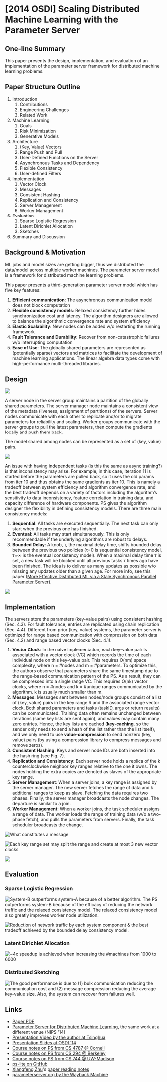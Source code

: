 # \[2014 OSDI] Scaling Distributed Machine Learning with the Parameter Server

## One-line Summary

This paper presents the design, implementation, and evaluation of an implementation of the parameter server framework for distributed machine learning problems.

## Paper Structure Outline

1. Introduction
   1. Contributions
   2. Engineering Challenges
   3. Related Work&#x20;
2. Machine Learning
   1. Goals
   2. Risk Minimization
   3. Generative Models
3. Architecture
   1. (Key, Value) Vectors
   2. Range Push and Pull
   3. User-Defined Functions on the Server
   4. Asynchronous Tasks and Dependency
   5. Flexible Consistency
   6. User-defined Filters
4. Implementation
   1. Vector Clock
   2. Messages
   3. Consistent Hashing
   4. Replication and Consistency
   5. Server Management
   6. Worker Management
5. Evaluation
   1. Sparse Logistic Regression
   2. Latent Dirichlet Allocation
   3. Sketches
6. Summary and Discussion

## Background & Motivation

ML jobs and model sizes are getting bigger, thus we distributed the data/model across multiple worker machines. The parameter server model is a framework for distributed machine learning problems.

This paper presents a third-generation parameter server model which has five key features:

1. **Efficient communication**: The asynchronous communication model does not block computation
2. **Flexible consistency models**: Relaxed consistency further hides synchronization cost and latency. The algorithm designers are allowed to balance the algorithmic convergence rate and system efficiency
3. **Elastic Scalability**: New nodes can be added w/o restarting the running framework
4. **Fault Tolerance and Durability**: Recover from non-catastrophic failures w/o interrupting computation
5. **Ease of Use**: The globally shared parameters are represented as (potentially sparse) vectors and matrices to facilitate the development of machine learning applications. The linear algebra data types come with high-performance multi-threaded libraries.

## Design

![](<../../.gitbook/assets/Screen Shot 2021-01-01 at 10.53.50 PM.png>)

A server node in the server group maintains a partition of the globally shared parameters. The server manager node maintains a consistent view of the metadata (liveness, assignment of partitions) of the servers. Server nodes communicate with each other to replicate and/or to migrate parameters for reliability and scaling. Worker groups communicate with the server groups to pull the latest parameters, then compute the gradients locally and push them back.

The model shared among nodes can be represented as a set of (key, value) pairs.

![](<../../.gitbook/assets/Screen Shot 2021-01-01 at 11.30.26 PM.png>)

An issue with having independent tasks (is this the same as async training?) is that inconsistency may arise. For example, in this case, iteration 11 is started before the parameters are pulled back, so it uses the old params from iter 10 and thus obtains the same gradients as iter 10. This is namely a tradeoff between system efficiency and algorithm convergence rate, and the best tradeoff depends on a variety of factors including the algorithm’s sensitivity to data inconsistency, feature correlation in training data, and capacity difference of hardware components. PS gives the algorithm designer the flexibility in defining consistency models. There are three main consistency models:

1. **Sequential**: All tasks are executed sequentially. The next task can only start when the previous one has finished.
2. **Eventual**: All tasks may start simultaneously. This is only recommendable if the underlying algorithms are robust to delays.
3. **Bounded Delay**: A knob, τ, the maximal delay time, shifts bounded delay between the previous two policies (τ=0 is sequential consistency model, τ=∞ is the eventual consistency model). When a maximal delay time τ is set, a new task will be blocked until all previous tasks τ times ago have been finished. The idea is to deliver as many updates as possible w/o missing any updates older than a given age. For more info, see this paper ([More Effective Distributed ML via a Stale Synchronous Parallel Parameter Server](http://www.cs.cmu.edu/\~seunghak/SSPTable\_NIPS2013.pdf)).

![](<../../.gitbook/assets/Screen Shot 2021-01-01 at 11.41.40 PM.png>)

## Implementation

The servers store the parameters (key-value pairs) using consistent hashing (Sec. 4.3). For fault tolerance, entries are replicated using chain replication (Sec. 4.4). Different from prior (key, value) systems, the parameter server is optimized for range based communication with compression on both data (Sec. 4.2) and range based vector clocks (Sec. 4.1).

1. **Vector Clock**: In the naive implementation, each key-value pair is associated with a vector clock (VC) which records the time of each individual node on this key-value pair. This requires O(nm) space complexity, where n = #nodes and m = #parameters. To optimize this, the authors observe that parameters share the same timestamp due to the range-based communication pattern of the PS. As a result, they can be compressed into a single range VC. This requires O(nk) vector clocks, where n = #nodes and k = #unique ranges communicated by the algorithm. k is usually much smaller than m.
2. **Messages**: Messages sent between nodes/node groups consist of a list of (key, value) pairs in the key range R and the associated range vector clock. Both shared parameters and tasks (taskID, args or return results) can be communicated. Training data often remains unchanged between iterations (same key lists are sent again), and values may contain many zero entries. Hence, the key lists are cached (**key-caching**, so the sender only needs to send a hash of the list rather than the list itself), and we only need to use **value-compression** to send nonzero (key, value) pairs (by using a compression library to compress messages and remove zeros).
3. **Consistent Hashing**: Keys and server node IDs are both inserted into the hash ring (see Fig. 7).
4. **Replication and Consistency**: Each server node holds a replica of the k counterclockwise neighbor key ranges relative to the one it owns. The nodes holding the extra copies are denoted as slaves of the appropriate key range.
5. **Server Management**: When a server joins, a key range is assigned by the server manager. The new server fetches the range of data and k additional ranges to keep as slave. Fetching the data requires two phases. Finally, the server manager broadcasts the node changes. The departure is similar to a join.
6. **Worker Management**: When a worker joins, the task scheduler assigns a range of data. The worker loads the range of training data (w/o a two-phase fetch), and pulls the parameters from servers. Finally, the task scheduler broadcasts the change.

![What constitutes a message](<../../.gitbook/assets/Screen Shot 2021-01-02 at 12.56.30 PM.png>)

![Each key range set may split the range and create at most 3 new vector clocks](<../../.gitbook/assets/Screen Shot 2021-01-02 at 12.57.07 PM.png>)

![](<../../.gitbook/assets/Screen Shot 2021-01-02 at 12.56.15 PM.png>)

## Evaluation

### Sparse Logistic Regression

![System-B outperforms system-A because of a better algorithm. The PS outperforms system-B because of the efficacy of reducing the network traffic and the relaxed consistency model. The relaxed consistency model also greatly improves worker node utilization.](<../../.gitbook/assets/Screen Shot 2021-01-02 at 12.59.11 PM.png>)

![Reduction of network traffic by each system component & the best tradeoff achieved by the bounded delay consistency model.](<../../.gitbook/assets/Screen Shot 2021-01-02 at 1.02.13 PM.png>)

### Latent Dirichlet Allocation

![\~4x speedup is achieved when increasing the #machines from 1000 to 6000](<../../.gitbook/assets/Screen Shot 2021-01-02 at 1.03.50 PM.png>)

### Distributed Sketching

![The good performance is due to (1) bulk communication reducing the communication cost and (2) message compression reducing the average key-value size. Also, the system can recover from failures well.](<../../.gitbook/assets/Screen Shot 2021-01-02 at 1.06.08 PM.png>)

## Links

* [Paper PDF](http://www.cs.cmu.edu/\~muli/file/parameter\_server\_osdi14.pdf)
* [Parameter Server for Distributed Machine Learning](https://www.cs.cmu.edu/\~muli/file/ps.pdf), the same work at a different venue (NIPS '14)
* [Presentation Video by the author at Tsinghua](https://www.youtube.com/watch?v=SHu5qHTDai8\&ab\_channel=ASEStreamLine)
* [Presentation Slides at OSDI '14](https://www.cs.cmu.edu/\~muli/file/osdi14\_talk.pdf)
* [Course notes on PS from CS 4787 @ Cornell](https://www.cs.cornell.edu/courses/cs4787/2019sp/notes/lecture22.pdf)
* [Course notes on PS from CS 294 @ Berkeley](https://bcourses.berkeley.edu/courses/1413454/files/65798745/download?verifier=kFM8TYOCEAoLPkVzJCDDr8f0oRaUZ03RYgpKlbYg\&wrap=1)
* [Course notes on PS from CS 744 @ UW-Madison](http://pages.cs.wisc.edu/\~shivaram/cs744-fa19-slides/cs744-paramserver-notes.pdf)
* [ps-lite on GitHub](https://github.com/dmlc/ps-lite)
* [Xiangfeng Zhu](https://xzhu27.me/)'s [paper reading notes](https://xzhu0027.gitbook.io/blog/ml-system/sys-ml-index/parameter-servers)
* [parameterserver.org by the Wayback Machine](https://web.archive.org/web/20150212084849/http://parameterserver.org/)

